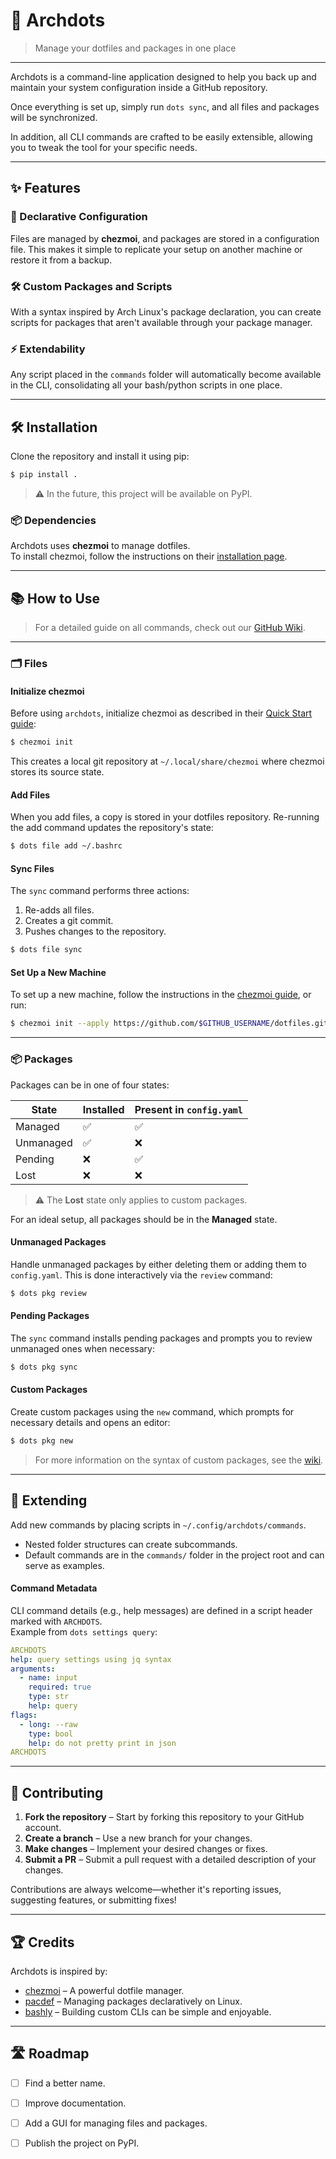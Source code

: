 # 🚀 Archdots

> Manage your dotfiles and packages in one place

---

Archdots is a command-line application designed to help you back up and maintain your system configuration inside a GitHub repository.

Once everything is set up, simply run `dots sync`, and all files and packages will be synchronized.

In addition, all CLI commands are crafted to be easily extensible, allowing you to tweak the tool for your specific needs.

---

## ✨ Features

### 📜 Declarative Configuration

Files are managed by **chezmoi**, and packages are stored in a configuration file. This makes it simple to replicate your setup on another machine or restore it from a backup.

### 🛠️ Custom Packages and Scripts

With a syntax inspired by Arch Linux's package declaration, you can create scripts for packages that aren't available through your package manager.

### ⚡ Extendability

Any script placed in the `commands` folder will automatically become available in the CLI, consolidating all your bash/python scripts in one place.

---

## 🛠️ Installation

Clone the repository and install it using pip:

```bash
$ pip install .  
```

> ⚠️ In the future, this project will be available on PyPI.

### 📦 Dependencies

Archdots uses **chezmoi** to manage dotfiles.  
To install chezmoi, follow the instructions on their [installation page](https://www.chezmoi.io/install/#one-line-package-install).

---

## 📚 How to Use

> For a detailed guide on all commands, check out our [GitHub Wiki](https://github.com/AlanJs26/dots).

---

### 🗂️ Files

#### Initialize chezmoi

Before using `archdots`, initialize chezmoi as described in their [Quick Start guide](https://www.chezmoi.io/quick-start/):

```bash
$ chezmoi init  
```

This creates a local git repository at `~/.local/share/chezmoi` where chezmoi stores its source state.

#### Add Files

When you add files, a copy is stored in your dotfiles repository. Re-running the add command updates the repository's state:

```bash
$ dots file add ~/.bashrc  
```

#### Sync Files

The `sync` command performs three actions:

1. Re-adds all files.
2. Creates a git commit.
3. Pushes changes to the repository.

```bash
$ dots file sync  
```

#### Set Up a New Machine

To set up a new machine, follow the instructions in the [chezmoi guide](https://www.chezmoi.io/quick-start/#set-up-a-new-machine-with-a-single-command), or run:

```bash
$ chezmoi init --apply https://github.com/$GITHUB_USERNAME/dotfiles.git  
```

---

### 📦 Packages

Packages can be in one of four states:

|**State**|**Installed**|**Present in `config.yaml`**|
|---|---|---|
|Managed|✅|✅|
|Unmanaged|✅|❌|
|Pending|❌|✅|
|Lost|❌|❌|

> ⚠️ The **Lost** state only applies to custom packages.

For an ideal setup, all packages should be in the **Managed** state.

#### Unmanaged Packages

Handle unmanaged packages by either deleting them or adding them to `config.yaml`. This is done interactively via the `review` command:

```bash
$ dots pkg review  
```

#### Pending Packages

The `sync` command installs pending packages and prompts you to review unmanaged ones when necessary:

```bash
$ dots pkg sync  
```

#### Custom Packages

Create custom packages using the `new` command, which prompts for necessary details and opens an editor:

```bash
$ dots pkg new  
```

> For more information on the syntax of custom packages, see the [wiki](https://github.com/AlanJs26/dots).

---

## 🔧 Extending

Add new commands by placing scripts in `~/.config/archdots/commands`.

- Nested folder structures can create subcommands.
- Default commands are in the `commands/` folder in the project root and can serve as examples.

#### Command Metadata

CLI command details (e.g., help messages) are defined in a script header marked with `ARCHDOTS`.  
Example from `dots settings query`:

```yaml
ARCHDOTS  
help: query settings using jq syntax  
arguments:  
  - name: input  
    required: true  
    type: str  
    help: query  
flags:  
  - long: --raw  
    type: bool  
    help: do not pretty print in json  
ARCHDOTS  
```

---

## 🙌 Contributing

1. **Fork the repository** – Start by forking this repository to your GitHub account.
2. **Create a branch** – Use a new branch for your changes.
3. **Make changes** – Implement your desired changes or fixes.
4. **Submit a PR** – Submit a pull request with a detailed description of your changes.

Contributions are always welcome—whether it's reporting issues, suggesting features, or submitting fixes!

---

## 🏆 Credits

Archdots is inspired by:

- [chezmoi](https://www.chezmoi.io/) – A powerful dotfile manager.
- [pacdef](https://github.com/steven-omaha/pacdef) – Managing packages declaratively on Linux.
- [bashly](https://bashly.dannyb.co/) – Building custom CLIs can be simple and enjoyable.

---

## 🛣️ Roadmap

- [ ]  Find a better name.
- [ ]  Improve documentation.
- [ ]  Add a GUI for managing files and packages.
- [ ]  Publish the project on PyPI.

